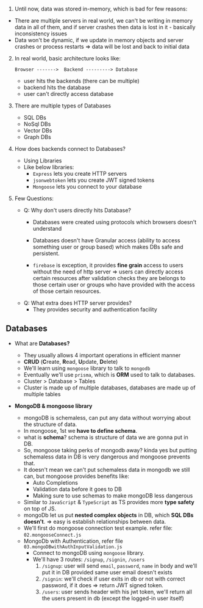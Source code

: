 1. Until now, data was stored in-memory, which is bad for few reasons:
 - There are multiple servers in real world, we can't be writing in memory data in all of them, and if server crashes then data is lost in it - basically inconsistency issues
 - Data won't be dynamic, if we update in memory objects and server crashes or process restarts => data will be lost and back to initial data

2. In real world, basic architecture looks like:

    `Browser ------->  Backend ---------> Database`

   - user hits the backends (there can be multiple)
   - backend hits the database
   - user can't directly access database

3. There are multiple types of Databases
   - SQL DBs
   - NoSql DBs
   - Vector DBs
   - Graph DBs
4. How does backends connect to Databases?
   - Using Libraries
   - Like below libraries: 
     - `Express` lets you create HTTP servers
     - `jsonwebtoken` lets you create JWT signed tokens
     - `Mongoose` lets you connect to your database

5. Few Questions:
   - Q: Why don't users directly hits Database?
     - Databases were created using protocols which browsers doesn't understand

      - Databases doesn't have Granular access (ability to access something user or group based) which makes DBs safe and persistent.
      - `firebase` is exception, it provides **fine grain** access to users without the need of http server => users can directly access certain resources after validation checks they are belongs to those certain user or groups who have provided with the access of those certain resources.
   - Q: What extra does HTTP server provides?
       - They provides security and authentication facility

## Databases

- What are **Databases?**
   - They usually allows 4 important operations in efficient manner
   - **CRUD** (**C**reate, **R**ead, **U**pdate, **D**elete)
   - We'll learn using `mongoose` library to talk to `mongodb`
   - Eventually we'll use `prisma`, which is **ORM** used to talk to databases.
   - Cluster > Database > Tables
   - Cluster is made up of multiple databases, databases are made up of multiple tables

- **MongoDB & mongoose library** 
  - mongoDB is schemaless, can put any data without worrying about the structure of data.
  - In mongoose, 1st we **have to define schema**.
  - what is **schema**? schema is structure of data we are gonna put in DB.
  - So, mongoose taking perks of mongodb away? kinda yes but putting schemaless data in DB is very dangerous and mongoose prevents that.
  - It doesn't mean we can't put schemaless data in mongodb we still can, but mongoose provides benefits like:
    - Auto Completions
    - Validation data before it goes to DB
    - Making sure to use schemas to make mongoDB less dangerous
  - Similar to `JavaScript` & `TypeScript` as TS provides more **type safety** on top of JS.
  - mongoDb let us put **nested complex objects** in DB, which **SQL DBs doesn't**. => easy is establish relationships between data.
  - We'll first do mongoose connection test example. refer file: `02.mongooseConnect.js`
  - MongoDb with Authentication, refer file `03.mongoDBwithAuthInputValidation.js`
       - Connect to mongoDB using `mongoose` library.
       - We'll have 3 routes: `/signup`, `/signin`, `/users`
         1. `/signup`: user will send `email`, `password`, `name`  in body and we'll put it in DB provided same user email doesn't exists
         2. `/signin`: we'll check if user exits in db or not with correct password, if it does => return JWT signed token.
         3. `/users`: user sends header with his jwt token, we'll return all the users present in db (except the logged-in user itself)
